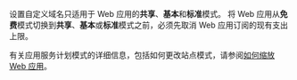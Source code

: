 设置自定义域名只适用于 Web 应用的**共享**、**基本**和**标准**模式。 将 Web 应用从**免费**模式切换到**共享**、**基本**或**标准**模式之前，必须先取消 Web 应用订阅的现有支出上限。 

有关应用服务计划模式的详细信息，包括如何更改站点模式，请参阅[如何缩放 Web 应用](../articles/app-service-web/web-sites-scale.md)。



<!--HONumber=Jan17_HO3-->


